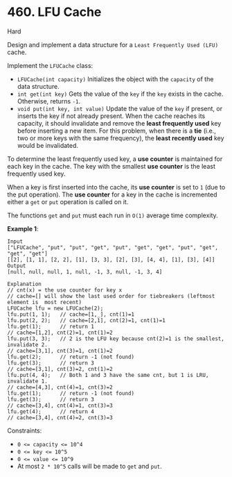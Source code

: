 # 460. LFU Cache 
     
Hard

Design and implement a data structure for a `Least Frequently Used (LFU)` cache.

Implement the `LFUCache` class:

* `LFUCache(int capacity)` Initializes the object with the `capacity` of the data structure.
* `int get(int key)` Gets the value of the `key` if the `key` exists in the cache. Otherwise, 
  returns `-1`.
* `void put(int key, int value)` Update the value of the `key` if present, or inserts the key if not 
  already present. When the cache reaches its capacity, it should invalidate and remove the **least 
  frequently used** key before inserting a new item. For this problem, when there is a **tie** (i.e., 
  two or more keys with the same frequency), the **least recently used** key would be invalidated.

To determine the least frequently used key, a **use counter** is maintained for each key in the cache. 
The key with the smallest **use counter** is the least frequently used key.

When a key is first inserted into the cache, its **use counter** is set to `1` (due to the put operation).
The **use counter** for a key in the cache is incremented either a `get` or `put` operation is called on it.

The functions `get` and `put` must each run in `O(1)` average time complexity.

**Example 1**:
```
Input
["LFUCache", "put", "put", "get", "put", "get", "get", "put", "get", "get", "get"]
[[2], [1, 1], [2, 2], [1], [3, 3], [2], [3], [4, 4], [1], [3], [4]]
Output
[null, null, null, 1, null, -1, 3, null, -1, 3, 4]

Explanation
// cnt(x) = the use counter for key x
// cache=[] will show the last used order for tiebreakers (leftmost element is  most recent)
LFUCache lfu = new LFUCache(2);
lfu.put(1, 1);   // cache=[1,_], cnt(1)=1
lfu.put(2, 2);   // cache=[2,1], cnt(2)=1, cnt(1)=1
lfu.get(1);      // return 1
// cache=[1,2], cnt(2)=1, cnt(1)=2
lfu.put(3, 3);   // 2 is the LFU key because cnt(2)=1 is the smallest, invalidate 2.
// cache=[3,1], cnt(3)=1, cnt(1)=2
lfu.get(2);      // return -1 (not found)
lfu.get(3);      // return 3
// cache=[3,1], cnt(3)=2, cnt(1)=2
lfu.put(4, 4);   // Both 1 and 3 have the same cnt, but 1 is LRU, invalidate 1.
// cache=[4,3], cnt(4)=1, cnt(3)=2
lfu.get(1);      // return -1 (not found)
lfu.get(3);      // return 3
// cache=[3,4], cnt(4)=1, cnt(3)=3
lfu.get(4);      // return 4
// cache=[3,4], cnt(4)=2, cnt(3)=3
```

Constraints:

* `0 <= capacity <= 10^4`
* `0 <= key <= 10^5`
* `0 <= value <= 10^9`
* At most `2 * 10^5` calls will be made to `get` and `put`.
